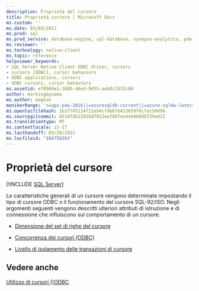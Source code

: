 ```yaml
---
description: Proprietà del cursore
title: Proprietà cursore | Microsoft Docs
ms.custom: ''
ms.date: 03/03/2017
ms.prod: sql
ms.prod_service: database-engine, sql-database, synapse-analytics, pdw
ms.reviewer: ''
ms.technology: native-client
ms.topic: reference
helpviewer_keywords:
- SQL Server Native Client ODBC driver, cursors
- cursors [ODBC], cursor behaviors
- ODBC applications, cursors
- ODBC cursors, cursor behaviors
ms.assetid: e70960e1-2085-46ed-9d55-aeb8c3532c84
author: markingmyname
ms.author: maghan
monikerRange: '>=aps-pdw-2016||=azuresqldb-current||=azure-sqldw-latest||>=sql-server-2016||>=sql-server-linux-2017||=azuresqldb-mi-current'
ms.openlocfilehash: 2b37745124721a54cfdb87b413859fdcfec50d9b
ms.sourcegitcommit: 0310fdb22916df013eef86fee44e660dbf39ad21
ms.translationtype: MT
ms.contentlocale: it-IT
ms.lasthandoff: 03/20/2021
ms.locfileid: "104756201"
---
```

# <a name="cursor-properties"></a>Proprietà del cursore
[!INCLUDE [SQL Server](../../../includes/applies-to-version/sql-asdb-asdbmi-asa-pdw.md)]

  Le caratteristiche generali di un cursore vengono determinate impostando il tipo di cursore ODBC o il funzionamento del cursore SQL-92/ISO. Negli argomenti seguenti vengono descritti ulteriori attributi di istruzione e di connessione che influiscono sul comportamento di un cursore.  
  
-   [Dimensione del set di righe del cursore](../../../relational-databases/native-client-odbc-cursors/properties/cursor-rowset-size.md)  
  
-   [Concorrenza dei cursori &#40;ODBC&#41;](../../../relational-databases/native-client-odbc-cursors/properties/cursor-concurrency-odbc.md)  
  
-   [Livello di isolamento delle transazioni di cursore](../../../relational-databases/native-client-odbc-cursors/properties/cursor-transaction-isolation-level.md)  
  
## <a name="see-also"></a>Vedere anche  
 [Utilizzo di cursori &#40;&#41;ODBC ](../../../relational-databases/native-client-odbc-cursors/using-cursors-odbc.md)  
  
  
